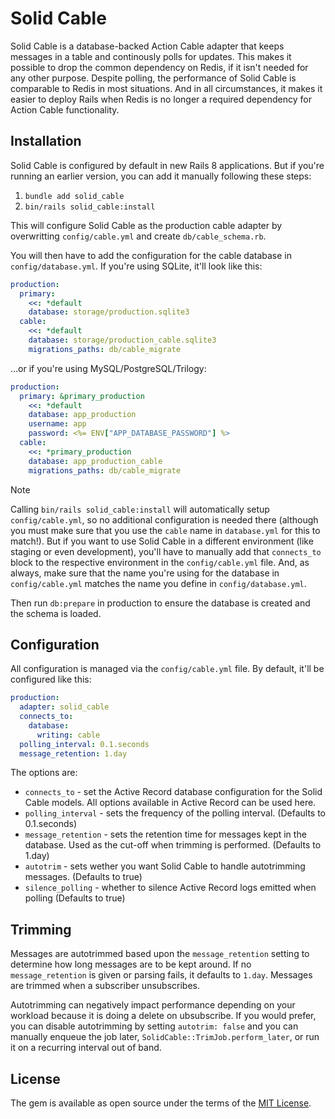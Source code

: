 # Solid Cable

Solid Cable is a database-backed Action Cable adapter that keeps messages in a table and continously polls for updates. This makes it possible to drop the common dependency on Redis, if it isn't needed for any other purpose. Despite polling, the performance of Solid Cable is comparable to Redis in most situations. And in all circumstances, it makes it easier to deploy Rails when Redis is no longer a required dependency for Action Cable functionality.


## Installation

Solid Cable is configured by default in new Rails 8 applications. But if you're running an earlier version, you can add it manually following these steps:

1. `bundle add solid_cable`
2. `bin/rails solid_cable:install`

This will configure Solid Cable as the production cable adapter by overwritting `config/cable.yml` and create `db/cable_schema.rb`.

You will then have to add the configuration for the cable database in `config/database.yml`. If you're using SQLite, it'll look like this:

```yaml
production:
  primary:
    <<: *default
    database: storage/production.sqlite3
  cable:
    <<: *default
    database: storage/production_cable.sqlite3
    migrations_paths: db/cable_migrate
```

...or if you're using MySQL/PostgreSQL/Trilogy:

```yaml
production:
  primary: &primary_production
    <<: *default
    database: app_production
    username: app
    password: <%= ENV["APP_DATABASE_PASSWORD"] %>
  cable:
    <<: *primary_production
    database: app_production_cable
    migrations_paths: db/cable_migrate
```

> [!NOTE]
> Calling `bin/rails solid_cable:install` will automatically setup `config/cable.yml`, so no additional configuration is needed there (although you must make sure that you use the `cable` name in `database.yml` for this to match!). But if you want to use Solid Cable in a different environment (like staging or even development), you'll have to manually add that `connects_to` block to the respective environment in the `config/cable.yml` file. And, as always, make sure that the name you're using for the database in `config/cable.yml` matches the name you define in `config/database.yml`.

Then run `db:prepare` in production to ensure the database is created and the schema is loaded.

## Configuration

All configuration is managed via the `config/cable.yml` file. By default, it'll be configured like this:

```yaml
production:
  adapter: solid_cable
  connects_to:
    database:
      writing: cable
  polling_interval: 0.1.seconds
  message_retention: 1.day
```

The options are:

- `connects_to` - set the Active Record database configuration for the Solid Cable models. All options available in Active Record can be used here.
- `polling_interval` - sets the frequency of the polling interval. (Defaults to
  0.1.seconds)
- `message_retention` - sets the retention time for messages kept in the database. Used as the cut-off when trimming is performed. (Defaults to 1.day)
- `autotrim` - sets wether you want Solid Cable to handle autotrimming messages. (Defaults to true)
- `silence_polling` - whether to silence Active Record logs emitted when polling (Defaults to true)

## Trimming

Messages are autotrimmed based upon the `message_retention` setting to determine how long messages are to be kept around. If no `message_retention` is given or parsing fails, it defaults to `1.day`. Messages are trimmed when a subscriber unsubscribes.

Autotrimming can negatively impact performance depending on your workload because it is doing a delete on ubsubscribe. If
you would prefer, you can disable autotrimming by setting `autotrim: false` and you can manually enqueue the job later, `SolidCable::TrimJob.perform_later`, or run it on a recurring interval out of band.

## License

The gem is available as open source under the terms of the [MIT License](https://opensource.org/licenses/MIT).
